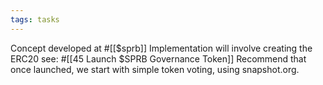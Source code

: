 ```yaml
---
tags: tasks
---
```

Concept developed at #[[$sprb]] 
Implementation will involve creating the ERC20 see: #[[45 Launch $SPRB Governance Token]] 
Recommend that once launched, we start with simple token voting, using snapshot.org.